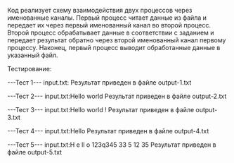 Код реализует схему взаимодействия двух процессов через именованные каналы. Первый процесс читает данные из файла и передает их через первый именованный канал во второй процесс. Второй процесс обрабатывает данные в соответствии с заданием и передает результат обратно через второй именованный канал первому процессу. Наконец, первый процесс выводит обработанные данные в указанный файл.

Тестирование:

---Тест 1---
input.txt:
Результат приведен в файле output-1.txt

---Тест 2---
input.txt:Hello world
Результат приведен в файле output-2.txt

---Тест 3---
input.txt:Hello world !
Результат приведен в файле output-3.txt

---Тест 4---
input.txt:Hello
Результат приведен в файле output-4.txt

---Тест 5---
input.txt:H e ll o 123q345 33 5 12 35
Результат приведен в файле output-5.txt
